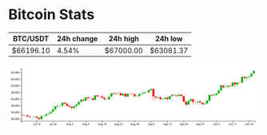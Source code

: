 # Bitcoin Stats

BTC/USDT|24h change|24h high|24h low|
|---|---|---|---|
|$66196.10|4.54%|$67000.00|$63081.37|

<img src="./chart.svg">
